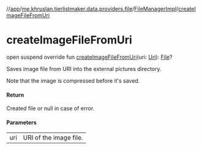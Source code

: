 //[app](../../../index.md)/[me.khruslan.tierlistmaker.data.providers.file](../index.md)/[FileManagerImpl](index.md)/[createImageFileFromUri](create-image-file-from-uri.md)

# createImageFileFromUri

open suspend override fun [createImageFileFromUri](create-image-file-from-uri.md)(uri: [Uri](https://developer.android.com/reference/kotlin/android/net/Uri.html)): [File](https://developer.android.com/reference/kotlin/java/io/File.html)?

Saves image file from URI into the external pictures directory.

Note that the image is compressed before it's saved.

#### Return

Created file or null in case of error.

#### Parameters

| | |
|---|---|
| uri | URI of the image file. |
